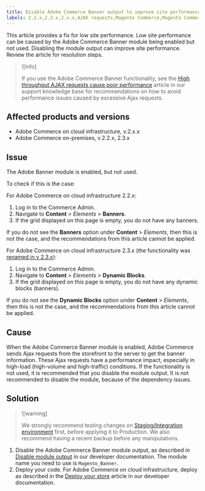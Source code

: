```yaml
---
title: Disable Adobe Commerce Banner output to improve site performance
labels: 2.2.x,2.3.x,2.x.x,AJAX requests,Magento Commerce,Magento Commerce Cloud,banner,disable,troubleshooting,how to,performance,Adobe Commerceon-premises,cloud infrastructure
---
```


This article provides a fix for low site performance. Low site performance can be caused by the Adobe Commerce Banner module being enabled but not used. Disabling the module output can improve site performance. Review the article for resolution steps.

>![info]
>
>If you use the Adobe Commerce Banner functionality, see the [High throughput AJAX requests cause poor performance](https://support.magento.com/hc/en-us/articles/360039286472-High-throughput-AJAX-requests-cause-poor-performance) article in our support knowledge base for recommendations on how to avoid performance issues caused by excessive Ajax requests.

## Affected products and versions

* Adobe Commerce on cloud infrastructure, v.2.x.x
* Adobe Commerce on-premises, v.2.2.x, 2.3.x

## Issue

The Adobe Banner module is enabled, but not used.

To check if this is the case:

For Adobe Commerce on cloud infrastructure 2.2.x:

1. Log in to the Commerce Admin.
1. Navigate to **Content** > *Elements* > **Banners**.
1. If the grid displayed on this page is empty, you do not have any banners.

If you do not see the **Banners** option under **Content** > *Elements*, then this is not the case, and the recommendations from this article cannot be applied.

For Adobe Commerce on cloud infrastructure 2.3.x (the functionality was [renamed in v 2.3.x](https://devdocs.magento.com/guides/v2.3/release-notes/ReleaseNotes2.3.0Commerce.html#banner-now-dynamic-block)):

1. Log in to the Commerce Admin.
1. Navigate to **Content** > *Elements >*  **Dynamic Blocks**.
1. If the grid displayed on this page is empty, you do not have any dynamic blocks (banners).

If you do not see the **Dynamic Blocks** option under **Content** > *Elements*, then this is not the case, and the recommendations from this article cannot be applied.

## Cause

When the Adobe Commerce Banner module is enabled, Adobe Commerce sends Ajax requests from the storefront to the server to get the banner information. These Ajax requests have a performance impact, especially in high-load (high-volume and high-traffic) conditions. If the functionality is not used, it is recommended that you disable the module output. It is not recommended to disable the module, because of the dependency issues.

## Solution

>![warning]
>
>We strongly recommend testing changes on [Staging/Integration environment](https://support.magento.com/hc/en-us/articles/360043032152-Integration-Environment-enhancement-request-Pro-and-Starter) first, before applying it to Production. We also recommend having a recent backup before any manipulations.

1. Disable the Adobe Commerce Banner module output, as described in [Disable module output](https://devdocs.magento.com/guides/v2.3/config-guide/config/disable-module-output.html) in our developer documentation. The module name you need to use is `Magento_Banner`.
1. Deploy your code. For Adobe Commerce on cloud infrastructure, deploy as described in the [Deploy your store](https://devdocs.magento.com/guides/v2.3/cloud/live/stage-prod-live.html) article in our developer documentation.
